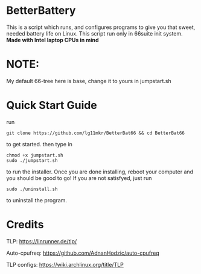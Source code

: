 # BetterBattery

This is a script which runs, and configures programs to give you that sweet, needed battery life on Linux. This script run only in 66suite init system.
**Made with Intel laptop CPUs in mind**
# NOTE: 
My default 66-tree here is base, change it to yours in jumpstart.sh 
# Quick Start Guide

run
```
git clone https://github.com/lg11mkr/BetterBat66 && cd BetterBat66
```
to get started.
then type in
```
chmod +x jumpstart.sh
sudo ./jumpstart.sh
```
to run the installer.
Once you are done installing, reboot your computer and you should be good to go!
If you are not satisfyed, just run
```
sudo ./uninstall.sh
```
to uninstall the program.

# Credits

TLP: https://linrunner.de/tlp/

Auto-cpufreq: https://github.com/AdnanHodzic/auto-cpufreq

TLP configs: https://wiki.archlinux.org/title/TLP
